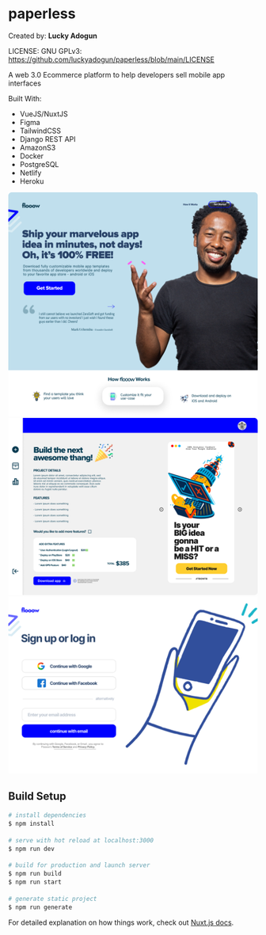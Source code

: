 # paperless
Created by: **Lucky Adogun**

LICENSE: GNU GPLv3: https://github.com/luckyadogun/paperless/blob/main/LICENSE

A web 3.0 Ecommerce platform to help developers sell mobile app interfaces

Built With: 
* VueJS/NuxtJS 
* Figma 
* TailwindCSS 
* Django REST API 
* AmazonS3 
* Docker 
* PostgreSQL
* Netlify
* Heroku

![Floow Homepage](https://github.com/luckyadogun/paperless/blob/main/Home-web.png "Floow Home Screen")
![Floow Dashboard](https://github.com/luckyadogun/paperless/blob/main/dashboard.png "Floow Dashboard Screen")
![Floow Auth](https://github.com/luckyadogun/paperless/blob/main/login.png "Floow Login Screen")

## Build Setup

```bash
# install dependencies
$ npm install

# serve with hot reload at localhost:3000
$ npm run dev

# build for production and launch server
$ npm run build
$ npm run start

# generate static project
$ npm run generate
```

For detailed explanation on how things work, check out [Nuxt.js docs](https://nuxtjs.org).
